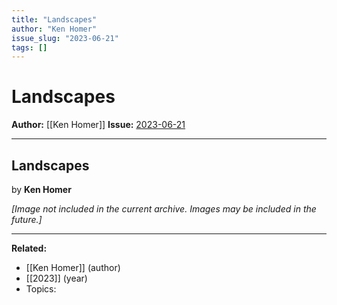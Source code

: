 ```yaml
---
title: "Landscapes"
author: "Ken Homer"
issue_slug: "2023-06-21"
tags: []
---
```


# Landscapes

**Author:** [[Ken Homer]]
**Issue:** [2023-06-21](https://plex.collectivesensecommons.org/2023-06-21/)

---

## Landscapes
by **Ken Homer**

*[Image not included in the current archive. Images may be included in the future.]*

---

**Related:**
- [[Ken Homer]] (author)
- [[2023]] (year)
- Topics: 

